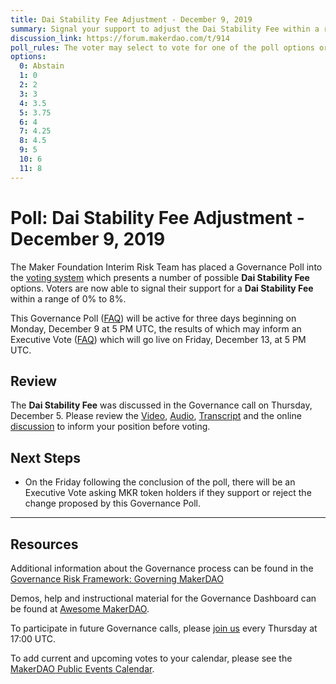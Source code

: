 ```yaml
---
title: Dai Stability Fee Adjustment - December 9, 2019
summary: Signal your support to adjust the Dai Stability Fee within a range of 0% to 8%
discussion_link: https://forum.makerdao.com/t/914
poll_rules: The voter may select to vote for one of the poll options or they may elect to abstain from the poll entirely
options:
  0: Abstain
  1: 0
  2: 2
  3: 3
  4: 3.5
  5: 3.75
  6: 4
  7: 4.25
  8: 4.5
  9: 5
  10: 6
  11: 8
---
```


# Poll: Dai Stability Fee Adjustment - December 9, 2019

The Maker Foundation Interim Risk Team has placed a Governance Poll into the [voting system](https://vote.makerdao.com/polling) which presents a number of possible **Dai Stability Fee** options. Voters are now able to signal their support for a **Dai Stability Fee** within a range of 0% to 8%.

This Governance Poll ([FAQ](https://community-development.makerdao.com/governance/governance#is-there-more-than-one-type-of-vote)) will be active for three days beginning on Monday, December 9 at 5 PM UTC, the results of which may inform an Executive Vote ([FAQ](https://community-development.makerdao.com/governance/governance#what-is-continuous-approval-voting)) which will go live on Friday, December 13, at 5 PM UTC.

## Review

The **Dai Stability Fee** was discussed in the Governance call on Thursday, December 5. Please review the [Video](https://www.youtube.com/playlist?list=PLLzkWCj8ywWNq5-90-Id6VPSsrk4OWVan), [Audio](https://soundcloud.com/makerdao/sets/governance-and-risk), [Transcript](https://community-development.makerdao.com/governance/governance-and-risk-meetings/transcripts) and the online [discussion](https://forum.makerdao.com/c/governance) to inform your position before voting.

## Next Steps

- On the Friday following the conclusion of the poll, there will be an Executive Vote asking MKR token holders if they support or reject the change proposed by this Governance Poll.

---

## Resources

Additional information about the Governance process can be found in the [Governance Risk Framework: Governing MakerDAO](https://community-development.makerdao.com/governance/governance-risk-framework)

Demos, help and instructional material for the Governance Dashboard can be found at [Awesome MakerDAO](https://awesome.makerdao.com/#voting).

To participate in future Governance calls, please [join us](https://community-development.makerdao.com/governance/governance-and-risk-meetings) every Thursday at 17:00 UTC.

To add current and upcoming votes to your calendar, please see the [MakerDAO Public Events Calendar](https://calendar.google.com/calendar/embed?src=makerdao.com_3efhm2ghipksegl009ktniomdk%40group.calendar.google.com&ctz=America%2FLos_Angeles).
